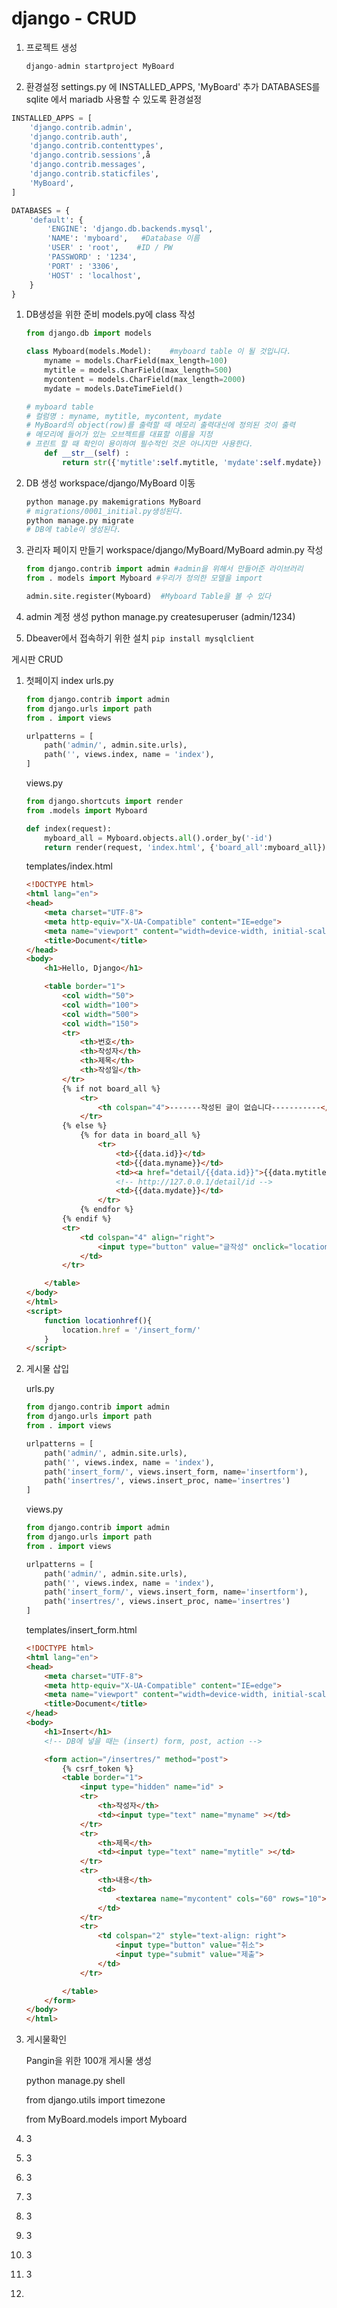 # django - CRUD



 1. 프로젝트 생성

    ```python
    django-admin startproject MyBoard
    ```

    

 2. 환경설정
    settings.py 에 INSTALLED_APPS, 'MyBoard' 추가
    DATABASES를 sqlite 에서 mariadb 사용할 수 있도록 환경설정

```python
INSTALLED_APPS = [
    'django.contrib.admin',
    'django.contrib.auth',
    'django.contrib.contenttypes',
    'django.contrib.sessions',å
    'django.contrib.messages',
    'django.contrib.staticfiles',
    'MyBoard',
]

DATABASES = {
    'default': {
        'ENGINE': 'django.db.backends.mysql',
        'NAME': 'myboard',   #Database 이름
        'USER' : 'root',    #ID / PW
        'PASSWORD' : '1234',
        'PORT' : '3306',
        'HOST' : 'localhost',
    }
}
```



 1. DB생성을 위한 준비
    models.py에 class 작성

    ```python
    from django.db import models
    
    class Myboard(models.Model):    #myboard table 이 될 것입니다.
        myname = models.CharField(max_length=100)
        mytitle = models.CharField(max_length=500)
        mycontent = models.CharField(max_length=2000)
        mydate = models.DateTimeField()
    
    # myboard table
    # 컬럼명 : myname, mytitle, mycontent, mydate
    # MyBoard의 object(row)를 출력할 때 메모리 출력대신에 정의된 것이 출력
    # 메모리에 들어가 있는 오브젝트를 대표할 이름을 지정
    # 프린트 할 때 확인이 용이하여 필수적인 것은 아니지만 사용한다.
        def __str__(self) :
            return str({'mytitle':self.mytitle, 'mydate':self.mydate})
    ```

    

 2. DB 생성
    workspace/django/MyBoard 이동

    ```python
    python manage.py makemigrations MyBoard
    # migrations/0001_initial.py생성된다.
    python manage.py migrate
    # DB에 table이 생성된다.
    ```

    

 3. 관리자 페이지 만들기
    workspace/django/MyBoard/MyBoard admin.py 작성

    ```python
    from django.contrib import admin #admin을 위해서 만들어준 라이브러리
    from . models import Myboard #우리가 정의한 모델을 import
    
    admin.site.register(Myboard)  #Myboard Table을 볼 수 있다
    ```

    

 4. admin 계정 생성
    python manage.py createsuperuser (admin/1234)

 5. Dbeaver에서 접속하기 위한 설치
    ```pip install mysqlclient```



게시판 CRUD

 1. 첫페이지
    index
    urls.py

    ```python
    from django.contrib import admin
    from django.urls import path
    from . import views
    
    urlpatterns = [
        path('admin/', admin.site.urls),
        path('', views.index, name = 'index'),
    ]
    ```

    views.py

    ```python
    from django.shortcuts import render
    from .models import Myboard
    
    def index(request):
        myboard_all = Myboard.objects.all().order_by('-id')
        return render(request, 'index.html', {'board_all':myboard_all})
    ```

    templates/index.html

    ```html
    <!DOCTYPE html>
    <html lang="en">
    <head>
        <meta charset="UTF-8">
        <meta http-equiv="X-UA-Compatible" content="IE=edge">
        <meta name="viewport" content="width=device-width, initial-scale=1.0">
        <title>Document</title>
    </head>
    <body>
        <h1>Hello, Django</h1>
    
        <table border="1">
            <col width="50">
            <col width="100">
            <col width="500">
            <col width="150">
            <tr>
                <th>번호</th>
                <th>작성자</th>
                <th>제목</th>
                <th>작성일</th>
            </tr>
            {% if not board_all %}
                <tr>
                    <th colspan="4">-------작성된 글이 없습니다-----------</th>
                </tr>
            {% else %}
                {% for data in board_all %}
                    <tr>
                        <td>{{data.id}}</td>
                        <td>{{data.myname}}</td>
                        <td><a href="detail/{{data.id}}">{{data.mytitle}}</a></td>
                        <!-- http://127.0.0.1/detail/id -->
                        <td>{{data.mydate}}</td>
                    </tr>
                {% endfor %}
            {% endif %}
            <tr>
                <td colspan="4" align="right">
                    <input type="button" value="글작성" onclick="locationhref()">
                </td>
            </tr>
    
        </table>
    </body>
    </html>
    <script>
        function locationhref(){
            location.href = '/insert_form/'
        }
    </script>
    ```

    

    
    

    

 2. 게시물 삽입

    urls.py

    ```python
    from django.contrib import admin
    from django.urls import path
    from . import views
    
    urlpatterns = [
        path('admin/', admin.site.urls),
        path('', views.index, name = 'index'),
        path('insert_form/', views.insert_form, name='insertform'),
        path('insertres/', views.insert_proc, name='insertres')
    ]
    ```

    views.py

    ```python
    from django.contrib import admin
    from django.urls import path
    from . import views
    
    urlpatterns = [
        path('admin/', admin.site.urls),
        path('', views.index, name = 'index'),
        path('insert_form/', views.insert_form, name='insertform'),
        path('insertres/', views.insert_proc, name='insertres')
    ]
    ```

    templates/insert_form.html

    ```html
    <!DOCTYPE html>
    <html lang="en">
    <head>
        <meta charset="UTF-8">
        <meta http-equiv="X-UA-Compatible" content="IE=edge">
        <meta name="viewport" content="width=device-width, initial-scale=1.0">
        <title>Document</title>
    </head>
    <body>
        <h1>Insert</h1>
        <!-- DB에 넣을 때는 (insert) form, post, action -->
    
        <form action="/insertres/" method="post">
            {% csrf_token %}
            <table border="1">
                <input type="hidden" name="id" >
                <tr>
                    <th>작성자</th>
                    <td><input type="text" name="myname" ></td>
                </tr>
                <tr>
                    <th>제목</th>
                    <td><input type="text" name="mytitle" ></td>
                </tr>
                <tr>
                    <th>내용</th>
                    <td>
                        <textarea name="mycontent" cols="60" rows="10"></textarea>
                    </td>
                </tr>
                <tr>
                    <td colspan="2" style="text-align: right">
                        <input type="button" value="취소">
                        <input type="submit" value="제출">
                    </td>
                </tr>
    
            </table>
        </form>
    </body>
    </html>
    ```

    

    

    

 3. 게시물확인

    

    Pangin을 위한 100개 게시물 생성

    

    python manage.py shell

    from django.utils import timezone

    from MyBoard.models import Myboard

    

 4. 3

 5. 3

 6. 3

 7. 3

 8. 3

 9. 3

 10. 3

 11. 3

 12. 

     





